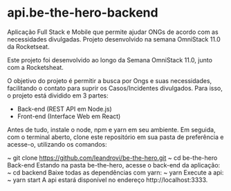 # api.be-the-hero-backend
Aplicação Full Stack e Mobile que permite ajudar ONGs de acordo com as necessidades divulgadas. Projeto desenvolvido na semana OmniStack 11.0 da Rocketseat.


Este projeto foi desenvolvido ao longo da Semana OmniStack 11.0, junto com a Rocketsheat.

O objetivo do projeto é permitir a busca por Ongs e suas necessidades, facilitando o contato para suprir os Casos/Incidentes divulgados. Para isso, o projeto está dividido em 3 partes:

- Back-end (REST API em Node.js)
- Front-end (Interface Web em React)

Antes de tudo, instale o node, npm e yarn em seu ambiente. Em seguida, com o terminal aberto, clone este repositório em sua pasta de preferência e acesse-o, utilizando os comandos:

~ git clone https://github.com/leandrovi/be-the-hero.git
~ cd be-the-hero
Back-end
Estando na pasta be-the-hero, acesse o back-end da aplicação:
~ cd backend
Baixe todas as dependências com yarn:
~ yarn
Execute a api:
~ yarn start
A api estará disponível no endereço http://localhost:3333.
